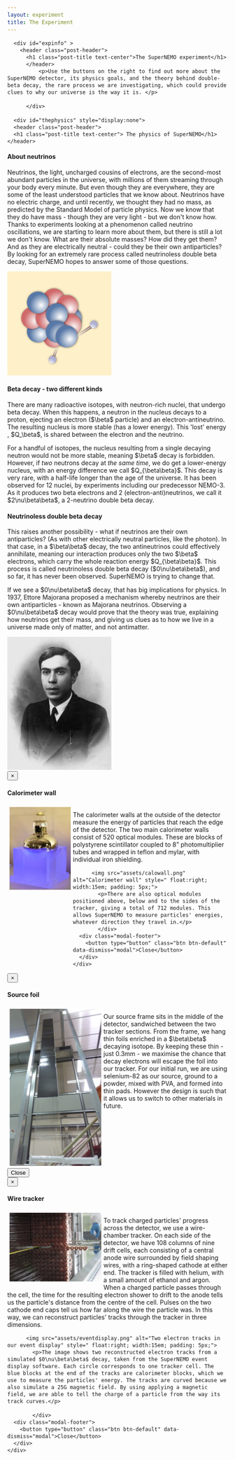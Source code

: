 ```yaml
---
layout: experiment
title: The Experiment
---
```


<div class="container-fluid">
  <div class="row">
    <div class="col-xs-9 ">
      
      <div id="expinfo" >
        <header class="post-header">
          <h1 class="post-title text-center">The SuperNEMO experiment</h1>
          </header>
              <p>Use the buttons on the right to find out more about the SuperNEMO detector, its physics goals, and the theory behind double-beta decay, the rare process we are investigating, which could provide clues to why our universe is the way it is. </p>
              
          </div>

      <div id="thephysics" style="display:none">
      <header class="post-header">
      <h1 class="post-title text-center"> The physics of SuperNEMO</h1>
    </header>
<div class="row">
  <div class="col-xs-12 ">
    <h4> About neutrinos</h4>
    <p>Neutrinos, the light, uncharged cousins of electrons, are the second-most abundant particles in the universe, with millions of them streaming through your body every minute. But even though they are everywhere, they are some of the least understood particles that we know about. Neutrinos have no electric charge, and until recently, we thought they had no mass, as predicted by the Standard Model of particle physics. Now we know that they do have mass - though they are very light -  but we don't know how. Thanks to experiments looking at a phenomenon called neutrino oscillations, we are starting to learn more about them, but there is still a lot we don't know. What are their absolute masses? How did they get them? And as they are electrically neutral - could they be their own antiparticles? By looking for an extremely rare process called neutrinoless double beta decay, SuperNEMO hopes to answer some of those questions.</p>
  </div>
</div>

<div class="row">
<div class="col-xs-4 ">
<img src='assets/dbd_round.png' class="img-circle  center-block" style="width:17em" alt="Double Beta Decay">
</div>
<h4> Beta decay - two different kinds</h4>
<div class="col-xs-8 ">
  <p>There are many radioactive isotopes, with neutron-rich nuclei, that undergo beta decay. When this happens, a neutron in the nucleus decays to a proton, ejecting an electron ($\beta$ particle) and an electron-antineutrino. The resulting nucleus is more stable (has a lower energy). This 'lost' energy , $Q_\beta$, is shared between the electron and the neutrino.</p>
  <p>For a handful of isotopes, the nucleus resulting from a single decaying neutron would not be more stable, meaning $\beta$ decay is forbidden. However, if <em>two</em> neutrons decay at <em>the same time</em>, we do get a lower-energy nucleus, with an energy difference we call $Q_{\beta\beta}$. This decay is very rare, with a half-life longer than the age of the universe. It has been observed for 12 nuclei, by experiments including our predecessor NEMO-3. As it produces two beta electrons and 2 (electron-anti)neutrinos, we call it $2\nu\beta\beta$, a 2-neutrino double beta decay.</p>
</div>
</div>
<div class="row">
  <div class="col-xs-8 ">
    <h4>Neutrinoless double beta decay</h4>
    <p>This raises another possibility - what if neutrinos are their own antiparticles? (As with other electrically neutral particles, like the photon). In that case, in a $\beta\beta$ decay, the two antineutrinos could effectively annihilate, meaning our interaction produces only the two $\beta$ electrons, which carry the whole reaction energy $Q_{\beta\beta}$. This process is called neutrinoless double beta decay ($0\nu\beta\beta$), and so far, it has never been observed. SuperNEMO is trying to change that.</p>
    <p>If we see a $0\nu\beta\beta$ decay, that has big implications for physics. In 1937, Ettore Majorana proposed a mechanism whereby neutrinos are their own antiparticles - known as Majorana neutrinos. Observing a $0\nu\beta\beta$ decay would prove that the theory was true, explaining how neutrinos get their mass, and giving us clues as to how we live in a universe made only of matter, and not antimatter.</p>
  </div>
  <div class="col-xs-4 ">
    <img src='assets/Ettore_Majorana.jpeg' class="img-circle  center-block" style="width:17em" alt="Portrait of Ettore Majorana">
  </div>
</div>
</div>

<div id="detector"  style="display:none">
    <header class="post-header">
      <h1 class="post-title text-center"> The SuperNEMO detector</h1>
    </header>

  <div class="row">
    <div class="col-xs-12 ">
      <img src="assets/Supernemo_module2.png" class="center-block" usemap="#detectormap" alt="CAD Rendering of a SuperNEMO detector module">
        <map name="detectormap">
          <a data-toggle="modal" data-target="#caloModal" href="#caloModal" title="Calorimeter wall" class="maphover calomap" style="position: absolute; left: 50%; top: 19.59%; width: 11.85%; height: 67.47%; z-index: 2;" ></a>
          <a data-toggle="modal" data-target="#caloModal" href="#caloModal" title="Calorimeter wall" class="maphover calomap"  style="left: 88%; top: 14.97%; width: 11.04%; height: 76.71%; "></a>
          <a data-toggle="modal" data-target="#caloModal" href="#caloModal" title="Calorimeter wall" class="maphover calomap" style="left: 62%; top: 91.68%; width: 18.54%; height: 7.76%; "></a>
          <a data-toggle="modal" data-target="#trackerModal" href="#trackerModal"  title="Tracker" class="maphover trackmap" style="left: 62.01%; top: 18.85%; width: 9.5%; height: 69.13%;"></a>
          <a data-toggle="modal" data-target="#trackerModal" href="#trackerModal" title="Tracker" class="maphover trackmap" style="left: 49.75%; top: 5.55%; width: 11.96%; height: 7.76%;"></a>
          <a data-toggle="modal" data-target="#trackerModal" href="#trackerModal" title="Tracker" class="maphover trackmap" style="left: 84.5%; top: 6.1%; width: 11.96%; height: 7.76%;"></a>
          <a data-toggle="modal" data-target="#trackerModal" href="#trackerModal" title="Tracker" class="maphover trackmap" style="left: 75%; top: 18.3%; width: 12.77%; height: 71.53%;"></a>
          <a data-toggle="modal" data-target="#trackerModal" href="#trackerModal" title="Tracker" class="maphover trackmap" style="left: 1.01%; top: 2.22%; width: 32.52%; height: 94.09%;"></a>
          <a data-toggle="modal" data-target="#srcModal" href="#srcModal" title="Source foil" class="maphover srcmap" style="left: 69.91%; top: 18.3%; width: 6.38%; height: 70.43%; "></a>
          <a data-toggle="modal" data-target="#srcModal" href="#srcModal" title="Source foil" class="maphover srcmap" style="left: 64.5%; top: 5.36%; width: 16.21%; height: 8.13%;"></a>

      </map>
    </div>
    <div class="col-xs-12">
      <p>The SuperNEMO Demonstrator Module is located at the Laboratoire Souterrain de Modane, in the Fréjus tunnel in the French Alps. It acts as a proof of concept of our detector design, which can be expanded in future to a larger, modular detector.
      </p>
      <p> The Demonstrator Module has a tracker-calorimeter architecture, with a thin layer of $\beta\beta$-emitting isotope sandwiched between trackers and surrounded by calorimetry. This allows for a full three-dimensional reconstruction of charged particle tracks, as well as energy measurements. Click on the detector components in the diagram to learn more about each part of the detector.</p>
    </div>
  </div>
</div>


<div id="nemo3" style="display:none">
<header class="post-header">
<h1 class="post-title text-center"> NEMO-3 detector</h1>
</header>

  <div class="row">
    <div class="col-xs-5 ">
      <img src='assets/nemo3.jpg' class="img-rounded  center-block" style="width:90%" alt="NEMO-3 detector">
    </div>
    <div class="col-xs-7 ">
      <p>The NEMO-3 detector was the previous occupant of SuperNEMO's location in the LSM underground lab near Modane, France. Like SuperNEMO, NEMO-3 studied double-beta decay. It ran from January 14th, 2003 to January 11th, 2011. However, the NEMO collaboration had been working on this physics since 1989, starting with the NEMO-1 and NEMO-2 prototype detectors.</p>
      <p>NEMO-3 had a similar tracker-calorimeter structure to SuperNEMO, but was cylindrical, with a hole running through the middle. The outside of the cylinder, as well as the central hole, was lined with calorimeter blocks similar to those used on SuperNEMO. Source foils were located in between, forming a cylinder of foils, with wire tracker cells filling the area between the source and the inner and outer calorimeter walls.
      </p>
      <p>
      The photo shows the detector almost closed, before the assembling of the 20th sector. Later, the gamma/neutron proof device was assembled around the detector (a shield made of iron plates, wood panels and tanks full of borated water), with an anti-radon tent enclosing the full setup.
      </p>
    </div>
  </div>
  <br/>
  <div class="row">
    <div class="col-xs-12">    <img src='assets/nemo3_schematic.png' class="img-rounded  center-block" style="width:90%" alt="NEMO-3 schematic">
      
    </div>
  </div>
  <br/>
  <div class="row">
    <div class="col-xs-5">
      <p>This picture shows a neutrinoless double beta decay candidate event in the NEMO3 detector (top view). From the Geiger signal extracted from the drift cells along the charged particles trajectory (small coloured circles), one can here reconstruct the tracks of two charged particles: the curvatures in the magnetic field are compatible with electrons coming from the source foil (vertex) made of enriched molybdenum. The total energy deposit in the two hit scintillator blocks is 2875 keV which is expected for a neutrinoless double beta decaying $^{100}$Mo nucleus ( $Q_{\beta\beta}= 3\;\mathrm{MeV}$ ) corrected by energy loss in the source foil, the gas of the tracking chamber and convoluted by the calorimeter energy resolution.
      </p>
    </div>
    <div class="col-xs-7 ">
      <img src='assets/nemo3_diagram.jpg' class="img-rounded  center-block" style="width:90%" alt="Diagram of a candidate double-beta event in the NEMO-3 detector">
    </div>

  </div>
  <br/>
  <div class="row">
    <div class="col-xs-7 ">
      <img src='assets/nemo3_sectors.png' class="  center-block" style="width:90%" alt="Isotopes in NEMO-3">
        
        </div>
    <div class="col-xs-5">
      <p> The NEMO-3 detector was divided into 20 sectors. Different sectors contained source foils of different $\beta\beta$ isotopes, allowing NEMO-3 to study decays in several different materials at the same time. This has enabled the NEMO-3 collaboration to produce an extensive set of analyses, which are still being worked on and published many years after the detector stopped taking data. As the diagram shows, the main isotope studied was molybdenum-100.
      </p>
        </div>
  </div>
</div>


<div id="physicsgoals" style="display:none">
    <header class="post-header">
      <h1 class="post-title text-center"> Physics goals</h1>
    </header>

  <div class="row">
      <div class="col-xs-12 ">
          <h4> An ultra-low background experiment</h4>
          <p>Neutrinoless double-beta decay (if it exists at all) is an extremely rare process. Experiments, including our predecessor NEMO-3, have shown that it must have a half-life of more than $10^{24}$ years- over a trillion times the age of the universe. This means that, even with our best detectors, we will never see more than a tiny handful of $0\nu\beta\beta$ decays. This presents a big challenge - how to eliminate background events: other kinds of decays or interactions that mimic our signal. SuperNEMO is leading the way in ultra-low background technology through a double-pronged approach: an extremely radio-pure detector, and a unique tracking technique that enables us to identify background decays and remove them from our data sample.</p>
      </div>
  </div>
  <div class="row">

    <div class="col-xs-12">
      
      <h4> Radiopurity and the radon challenge</h4>
      <p>For an ultra-low-background experiment, we need to take extra care to ensure that even low-level radioactive substances are kept away from our detector. All of SuperNEMO's components are constructed from materials that have been carefully selected for their radiopurity. Scientists working on the detector wear special suits to prevent any contamination from their bodies and clothes.</p>
      <p>With these precautions in place, our biggest radiopurity challenge comes from radon, a naturally-occurring radioactive gas whose decay chain can mimic the $\beta\beta$ signature. Potential detector components are tested for radon activity. Our requirements are so strict, we have to collect any radon produced by the components over a long period of time, and then concentrate it, in order for even a state-of-the-art radon detector to be able to measure its activity. In addition to this, SuperNEMO is contained within an anti-radon tent, which is flushed with purified gas. Using these techniques, we aim to have a radon activity less than 0.15 mBq/m$^3$, or approximately 1 decay every 10 minutes - a world-leading purity, 30 times better than our predecessor, NEMO-3.</p>
      </div>

  </div>
  <div class="row">
    <div class="col-xs-12 ">
    <h4> Particle identification</h4>
       <p>Many double-beta decay experiments are only able to measure the energy deposited when a decay happens. SuperNEMO's unique tracker-calorimeter design allows us to follow the passage of particles through the detector. By looking at the length and orientation of tracks, and using a magnetic field to help us determine the particle's charge, we are able to identify different types of particle as they move through the detector, allowing us to reject events that don't match our two-electron $\beta\beta$ decay signature. By using the timing and energy measurements from our calorimeter walls, we are able to distinguish $\beta\beta$-like decays, where two particles leave the source foil at the same time, from events where a particle passes into the detector from outside, scatters from the foil, and then leaves the detector. The calorimeters also help us identify events with the characteristic energy of a $0\nu\beta\beta$ decay, allowing us to reject our biggest background, $2\nu\beta\beta$ events, which deposit less energy. Using this combination of techniques, we have a unique ability to isolate true $0\nu\beta\beta$ events.</p>
    </div>
  </div>
  <div class="row">
    <div class="col-xs-12 ">
      <h4> The power of SuperNEMO</h4>
      <p>With this world-class background rejection, the SuperNEMO demonstrator should be well-place to identify the first $0\nu\beta\beta$ mankind has ever seen - or alternatively, to set a limit on the $0\nu\beta\beta$ half-life of 6.5$\times$10$^{24}$ years. A proposed full SuperNEMO, consisting of 20 modules, could increase this half-life sensitivity to 10$^{26}$ years.</p>
      <p>In addition to this, the SuperNEMO technology is ideal for investigating $2\nu\beta\beta$ decays - not just in selenium-82 but in other isotopes, thanks to the modular technology which allows for the source foils to be swapped out. The detector could also be used for other kinds of new physics searches, such as looking for evidence of Lorentz violation.</p>
    </div>
  </div>
    </div>
 </div>
    
    <div class="col-xs-3">
      <div class="square" style="background-color:var(--first-color);" id="btn_physics">
        <div class="content">
          <div class="table">
            <div class="table-cell" >
              The physics
            </div>
          </div>
        </div>
      </div>
      <div class="square" style="background-color:var(--third-color);" id="btn_snemo">
        <div class="content">
          <div class="table">
            <div class="table-cell" >
              SuperNEMO detector
            </div>
          </div>
        </div>
      </div>
      <div class="square" style="background-color:var(--fourth-color);" id="btn_nemo3">
        <div class="content">
          <div class="table">
            <div class="table-cell" >
              NEMO-3 detector
            </div>
          </div>
        </div>
      </div>
      <div class="square" style="background-color:var(--fifth-color);" id="btn_goals">
        <div class="content">
          <div class="table">
            <div class="table-cell" >
              Physics goals
            </div>
          </div>
        </div>
      </div>
     </div>
  </div>
</div>





<!-- Calorimeter Modal -->
<div id="caloModal" class="modal fade" role="dialog">
  <div class="modal-dialog">
    <!-- Modal content-->
    <div class="modal-content">
      <div class="modal-header">
        <button type="button" class="close" data-dismiss="modal">&times;</button>
        <h4 class="modal-title">Calorimeter wall</h4>
      </div>
      <div class="modal-body" style="overflow:auto">
        <img src="assets/opticalmodule.png" alt="Optical module" style=" float:left; width:10em; padding: 5px;">
          <p>The calorimeter walls at the outside of the detector measure the energy of particles that reach the edge of the detector. The two main calorimeter walls consist of 520 optical modules. These are blocks of polystyrene scintillator coupled to 8” photomultiplier tubes and wrapped in teflon and mylar, with individual iron shielding.</p>
          
          <img src="assets/calowall.png" alt="Calorimeter wall" style=" float:right; width:15em; padding: 5px;">
            <p>There are also optical modules positioned above, below and to the sides of the tracker, giving a total of 712 modules. This allows SuperNEMO to measure particles' energies, whatever direction they travel in.</p>
            </div>
      <div class="modal-footer">
        <button type="button" class="btn btn-default" data-dismiss="modal">Close</button>
      </div>
    </div>
  </div>
</div>

<!-- Source foil Modal -->
<div id="srcModal" class="modal fade" role="dialog">
  <div class="modal-dialog">
    <!-- Modal content-->
    <div class="modal-content">
      <div class="modal-header">
        <button type="button" class="close" data-dismiss="modal">&times;</button>
        <h4 class="modal-title">Source foil</h4>
      </div>
      <div class="modal-body" style="overflow:auto">
        <img src="assets/sourcefoil.jpg" alt="Source foil" style=" float:left; width:15em; padding: 5px;">
          <p>Our source frame sits in the middle of the detector, sandwiched between the two tracker sections. From the frame, we hang thin foils enriched in a $\beta\beta$ decaying isotope. By keeping these thin - just 0.3mm - we maximise the chance that decay electrons will escape the foil into our tracker. For our initial run, we are using selenium-82 as our source, ground to a powder, mixed with PVA, and formed into thin pads. However the design is such that it allows us to switch to other materials in future.
          </p>
          </div>
      <div class="modal-footer">
        <button type="button" class="btn btn-default" data-dismiss="modal">Close</button>
      </div>
    </div>
  </div>
</div>

<!-- Tracker Modal -->
<div id="trackerModal" class="modal fade" role="dialog">
  <div class="modal-dialog">
    <!-- Modal content-->
    <div class="modal-content">
      <div class="modal-header">
        <button type="button" class="close" data-dismiss="modal">&times;</button>
        <h4 class="modal-title">Wire tracker</h4>
      </div>
      <div class="modal-body" style="overflow:auto">
        <img src="assets/tracker_insert.png" alt="Optical module" style=" float:left; width:15em; padding: 5px;">
          <p>To track charged particles' progress across the detector, we use a wire-chamber tracker. On each side of the detector, we have 108 columns of nine drift cells, each consisting of a central anode wire surrounded by field shaping wires, with a ring-shaped cathode at either end. The tracker is filled with helium, with a small amount of ethanol and argon. When a charged particle passes through the cell, the time for the resulting electron shower to drift to the anode tells us the particle's distance from the centre of the cell. Pulses on the two cathode end caps tell us how far along the wire the particle was. In this way, we can reconstruct particles' tracks through the tracker in three dimensions.</p>
          
          <img src="assets/eventdisplay.png" alt="Two electron tracks in our event display" style=" float:right; width:15em; padding: 5px;">
            <p>The image shows two reconstructed electron tracks from a simulated $0\nu\beta\beta$ decay, taken from the SuperNEMO event display software. Each circle corresponds to one tracker cell. The blue blocks at the end of the tracks are calorimeter blocks, which we use to measure the particles' energy. The tracks are curved because we also simulate a 25G magnetic field. By using applying a magnetic field, we are able to tell the charge of a particle from the way its track curves.</p>
            
            </div>
      <div class="modal-footer">
        <button type="button" class="btn btn-default" data-dismiss="modal">Close</button>
      </div>
    </div>
  </div>
</div>


